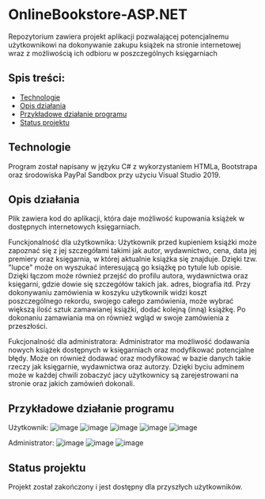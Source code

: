 # OnlineBookstore-ASP.NET

Repozytorium zawiera projekt aplikacji pozwalającej potencjalnemu użytkownikowi na dokonywanie zakupu książek na stronie internetowej wraz z możliwością ich odbioru w poszczególnych księgarniach

## Spis treści:
* [Technologie](#technologie)
* [Opis działania](#opis-dzialania)
* [Przykładowe działanie programu](#przykladowe-dzialanie-programu)
* [Status projektu](#status-projektu)

## Technologie
Program został napisany w języku C# z wykorzystaniem HTMLa, Bootstrapa oraz środowiska PayPal Sandbox przy użyciu Visual Studio 2019.

## Opis działania
Plik zawiera kod do aplikacji, która daje możliwość kupowania książek w dostępnych internetowych księgarniach.

Funckjonalność dla użytkownika:
Użytkownik przed kupieniem książki może zapoznać się z jej szczegółami takimi jak autor, wydawnictwo, cena, data jej premiery oraz księgarnia, w której aktualnie książka się znajduje.
Dzięki tzw. "lupce" może on wyszukać interesującą go książkę po tytule lub opisie. 
Dzięki łączom może również przejść do profilu autora, wydawnictwa oraz księgarni, gdzie dowie się szczegółów takich jak. adres, biografia itd. 
Przy dokonywaniu zamówienia w koszyku użytkownik widzi koszt poszczególnego rekordu, swojego całego zamówienia, może wybrać większą ilość sztuk zamawianej książki, dodać kolejną (inną) książkę.
Po dokonaniu zamawiania ma on również wgląd w swoje zamówienia z przeszłości.

Fukcjonalność dla administratora:
Administrator ma możliwość dodawania nowych książek dostępnych w księgarniach oraz modyfikować potencjalne błędy. 
Może on również dodawać oraz modyfikować w bazie danych takie rzeczy jak księgarnie, wydawnictwa oraz autorzy.
Dzięki byciu adminem może w każdej chwili zobaczyć jacy użytkownicy są zarejestrowani na stronie 
oraz jakich zamówień dokonali.

## Przykładowe działanie programu
Użytkownik:
![image](https://user-images.githubusercontent.com/79590271/160412864-c2450046-5e8e-4d20-a615-cbaae6751dde.png)
![image](https://user-images.githubusercontent.com/79590271/160412966-759be3f8-2ebf-4fe2-9616-85ecab328035.png)
![image](https://user-images.githubusercontent.com/79590271/160413077-aeb27f5c-8d48-4746-b9ae-b5f8100fc216.png)
![image](https://user-images.githubusercontent.com/79590271/160413228-06ee6707-cab3-442e-83ff-03f5f93dabd4.png)
![image](https://user-images.githubusercontent.com/79590271/160413310-1d38b23d-372b-45b6-a89f-c8dfa86f4130.png)

Administrator:
![image](https://user-images.githubusercontent.com/79590271/160413513-86aa529b-0fa9-4461-91e1-ccdf8ab8cc73.png)
![image](https://user-images.githubusercontent.com/79590271/160413646-bbaadc18-37f5-4e13-82e4-12cb4ed68e41.png)
![image](https://user-images.githubusercontent.com/79590271/160413704-2f33d068-1499-427d-881c-60523d177e3b.png)

## Status projektu
Projekt został zakończony i jest dostępny dla przyszłych użytkowników.
